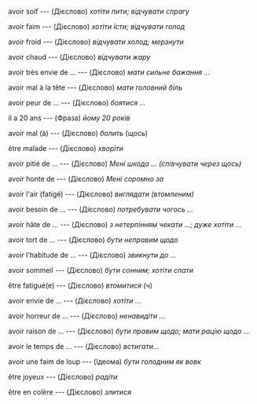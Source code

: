 avoir soif --- (Дієслово)
*хотіти пити; відчувати спрагу*



avoir faim --- (Дієслово)
*хотіти їсти; відчувати голод*



avoir froid --- (Дієслово)
*відчувати холод; мерзнути*



avoir chaud --- (Дієслово)
*відчувати жару*



avoir très envie de ... --- (Дієслово)
*мати сильне бажання ...*



avoir mal à la tête --- (Дієслово)
*мати головний біль*



avoir peur de ... --- (Дієслово)
*боятися ...*



il a 20 ans --- (Фраза)
*йому 20 років*



avoir mal (à) --- (Дієслово)
*болить* (щось)



être malade --- (Дієслово)
*хворіти*



avoir pitié de ... --- (Дієслово)
*Мені шкода ... (співчувати через щось)*



avoir honte de --- (Дієслово)
*Мені соромно за*



avoir l'air (fatigé) --- (Дієслово)
*виглядати (втомленим)*



avoir besoin de ... --- (Дієслово)
*потребувати чогось ...*



avoir hâte de ... --- (Дієслово)
*з нетерпінням чекати ...; дуже хотіти ...*



avoir tort de ... --- (Дієслово)
*бути неправим щодо*



avoir l'habitude de ... --- (Дієслово)
*звикнути до ...*



avoir sommeil --- (Дієслово)
*бути сонним; хотіти спати*



être fatigué(e) --- (Дієслово)
*втомитися* (ч)



avoir envie de ... --- (Дієслово)
*хотіти ...*



avoir horreur de ... --- (Дієслово)
*ненавидіти ...*



avoir raison de ... --- (Дієслово)
*бути правим щодо; мати рацію щодо ...*



avoir le temps de ... --- (Дієслово)
*встигати...*



avoir une faim de loup --- (Ідеома)
*бути голодним як вовк*



être joyeux --- (Дієслово)
*радіти*



être en colère --- (Дієслово)
*злитися*